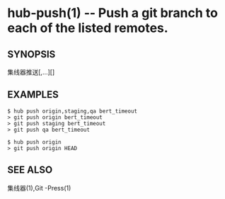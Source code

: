 
# hub‐push(1)  ‐‐  Push a git branch to each of the listed remotes.

## SYNOPSIS

集线器推送<REMOTE>[,<REMOTE2>…][<ref>]

## EXAMPLES

```
$ hub push origin,staging,qa bert_timeout
> git push origin bert_timeout
> git push staging bert_timeout
> git push qa bert_timeout

$ hub push origin
> git push origin HEAD
```

## SEE ALSO

集线器(1),Git -Press(1)
